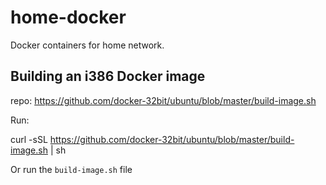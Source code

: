 # home-docker
Docker containers for home network. 


## Building an i386 Docker image

repo: https://github.com/docker-32bit/ubuntu/blob/master/build-image.sh

Run: 

   curl -sSL https://github.com/docker-32bit/ubuntu/blob/master/build-image.sh | sh
   
Or run the `build-image.sh` file